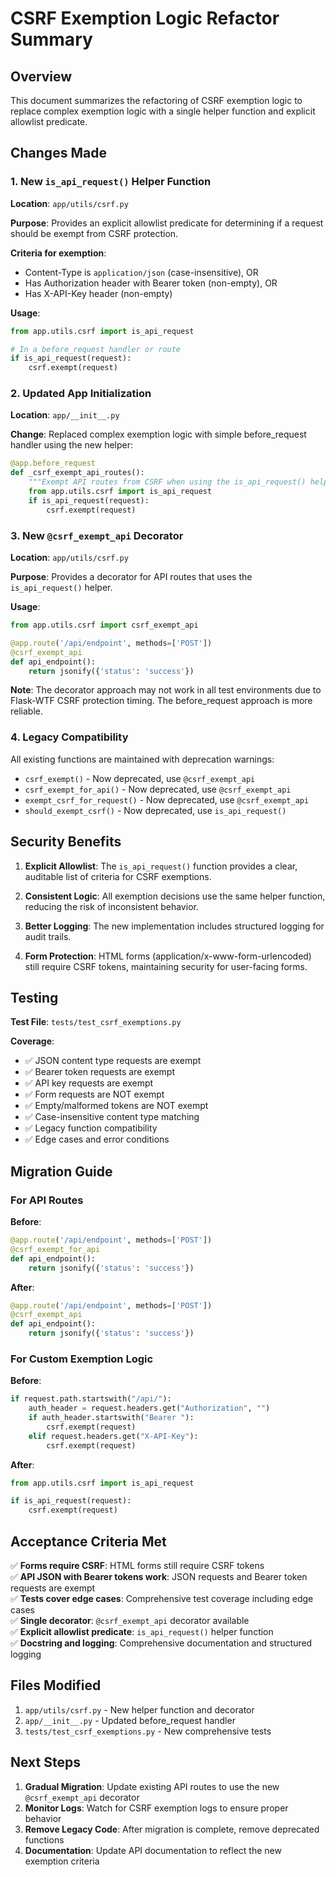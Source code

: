 # CSRF Exemption Logic Refactor Summary

## Overview

This document summarizes the refactoring of CSRF exemption logic to replace complex exemption logic with a single helper function and explicit allowlist predicate.

## Changes Made

### 1. New `is_api_request()` Helper Function

**Location**: `app/utils/csrf.py`

**Purpose**: Provides an explicit allowlist predicate for determining if a request should be exempt from CSRF protection.

**Criteria for exemption**:
- Content-Type is `application/json` (case-insensitive), OR
- Has Authorization header with Bearer token (non-empty), OR
- Has X-API-Key header (non-empty)

**Usage**:
```python
from app.utils.csrf import is_api_request

# In a before_request handler or route
if is_api_request(request):
    csrf.exempt(request)
```

### 2. Updated App Initialization

**Location**: `app/__init__.py`

**Change**: Replaced complex exemption logic with simple before_request handler using the new helper:

```python
@app.before_request
def _csrf_exempt_api_routes():
    """Exempt API routes from CSRF when using the is_api_request() helper."""
    from app.utils.csrf import is_api_request
    if is_api_request(request):
        csrf.exempt(request)
```

### 3. New `@csrf_exempt_api` Decorator

**Location**: `app/utils/csrf.py`

**Purpose**: Provides a decorator for API routes that uses the `is_api_request()` helper.

**Usage**:
```python
from app.utils.csrf import csrf_exempt_api

@app.route('/api/endpoint', methods=['POST'])
@csrf_exempt_api
def api_endpoint():
    return jsonify({'status': 'success'})
```

**Note**: The decorator approach may not work in all test environments due to Flask-WTF CSRF protection timing. The before_request approach is more reliable.

### 4. Legacy Compatibility

All existing functions are maintained with deprecation warnings:

- `csrf_exempt()` - Now deprecated, use `@csrf_exempt_api`
- `csrf_exempt_for_api()` - Now deprecated, use `@csrf_exempt_api`
- `exempt_csrf_for_request()` - Now deprecated, use `@csrf_exempt_api`
- `should_exempt_csrf()` - Now deprecated, use `is_api_request()`

## Security Benefits

1. **Explicit Allowlist**: The `is_api_request()` function provides a clear, auditable list of criteria for CSRF exemptions.

2. **Consistent Logic**: All exemption decisions use the same helper function, reducing the risk of inconsistent behavior.

3. **Better Logging**: The new implementation includes structured logging for audit trails.

4. **Form Protection**: HTML forms (application/x-www-form-urlencoded) still require CSRF tokens, maintaining security for user-facing forms.

## Testing

**Test File**: `tests/test_csrf_exemptions.py`

**Coverage**:
- ✅ JSON content type requests are exempt
- ✅ Bearer token requests are exempt
- ✅ API key requests are exempt
- ✅ Form requests are NOT exempt
- ✅ Empty/malformed tokens are NOT exempt
- ✅ Case-insensitive content type matching
- ✅ Legacy function compatibility
- ✅ Edge cases and error conditions

## Migration Guide

### For API Routes

**Before**:
```python
@app.route('/api/endpoint', methods=['POST'])
@csrf_exempt_for_api
def api_endpoint():
    return jsonify({'status': 'success'})
```

**After**:
```python
@app.route('/api/endpoint', methods=['POST'])
@csrf_exempt_api
def api_endpoint():
    return jsonify({'status': 'success'})
```

### For Custom Exemption Logic

**Before**:
```python
if request.path.startswith("/api/"):
    auth_header = request.headers.get("Authorization", "")
    if auth_header.startswith("Bearer "):
        csrf.exempt(request)
    elif request.headers.get("X-API-Key"):
        csrf.exempt(request)
```

**After**:
```python
from app.utils.csrf import is_api_request

if is_api_request(request):
    csrf.exempt(request)
```

## Acceptance Criteria Met

✅ **Forms require CSRF**: HTML forms still require CSRF tokens  
✅ **API JSON with Bearer tokens work**: JSON requests and Bearer token requests are exempt  
✅ **Tests cover edge cases**: Comprehensive test coverage including edge cases  
✅ **Single decorator**: `@csrf_exempt_api` decorator available  
✅ **Explicit allowlist predicate**: `is_api_request()` helper function  
✅ **Docstring and logging**: Comprehensive documentation and structured logging  

## Files Modified

1. `app/utils/csrf.py` - New helper function and decorator
2. `app/__init__.py` - Updated before_request handler
3. `tests/test_csrf_exemptions.py` - New comprehensive tests

## Next Steps

1. **Gradual Migration**: Update existing API routes to use the new `@csrf_exempt_api` decorator
2. **Monitor Logs**: Watch for CSRF exemption logs to ensure proper behavior
3. **Remove Legacy Code**: After migration is complete, remove deprecated functions
4. **Documentation**: Update API documentation to reflect the new exemption criteria
